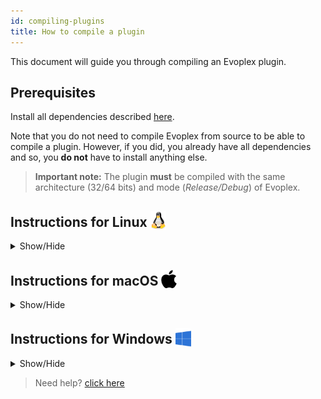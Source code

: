 ```yaml
---
id: compiling-plugins
title: How to compile a plugin
---
```


This document will guide you through compiling an Evoplex plugin.

## Prerequisites

Install all dependencies described <a href="installing-dependencies" target="_blank">here</a>.

Note that you do not need to compile Evoplex from source to be able to compile a plugin. However, if you did, you already have all dependencies and so, you **do not** have to install anything else.

> **Important note:** The plugin **must** be compiled with the same architecture (32/64 bits) and mode (*Release/Debug*) of Evoplex.

## Instructions for Linux <img src="/img/linux-logo.png" width="25" style="vertical-align: sub;">
<details><summary>Show/Hide</summary>

### Compiling the plugin from the command-line
<details><summary>Show/Hide</summary>

<details><summary><b>1. I run Evoplex from an AppImage</b></summary>
* Go to the directory where the Evoplex AppImage is (e.g., `cd ~/evoplex`)
* Run `./evoplex.AppImage --appimage-extract` to extract the AppImage to `~/evoplex/squashfs-root`
* Run `export EvoplexCore_DIR=~/evoplex/squashfs-root/usr/lib/cmake/Evoplex/`
</details>

<details><summary><b>1. I compiled Evoplex from the source code</b></summary>
* Assuming you compiled **Evoplex** at `~/evoplex/build`.
* Run `export EvoplexCore_DIR=~/evoplex/build/src/core/EvoplexCore/`

</details>

2. Go to the plugin's directory (e.g., `cd ~/evoplex/plugin/`)
3. Create a folder `mkdir build`
4. Access the folder `cd build`
5. Run `cmake ..`
6. Run `cmake --build .`
7. The plugin (i.e., dynamic library file -- `.so` on Linux) will be placed at `~/evoplex/plugin/build/plugin/`
</details>

### Compiling the plugin with QtCreator
<details><summary>Show/Hide</summary>

<details><summary><b>If you run Evoplex from an AppImage, click HERE!</b></summary>
* Open the terminal
* Go to the directory where the Evoplex AppImage is (e.g., `cd ~/evoplex`)
* Run `./evoplex.AppImage --appimage-extract` to extract the AppImage to `~/evoplex/squashfs-root`

</details>

1. In the toolbar, click on `File => Open File or Project...`
2. In the plugin's directory (e.g., `~/evoplex/plugin/`), select the `CMakeLists.txt` file
3. Open the `Projects` panel (it may open automatically when you first open the CMake file)
    * Select the desired modes (e.g., Release)
    * Choose the directory in which the plugin will be built (eg., `~/evoplex/plugin/build/`)
    * Click on `Configure Project`
4. In the Build Settings (`Projects` panel), add the `EvoplexCore_DIR` variable (directory -- <a href="/img/qtcreator-plugin.png" target="_blank">see this screenshot</a>) as follows:
    * If you extracted the Evoplex libs from an **AppImage** (e.g., at `~/evoplex/squashfs-root`), the variable should be set to `~/evoplex/squashfs-root/usr/lib/cmake/Evoplex`
    * If you compiled Evoplex from the **source code** (e.g., Evoplex was compiled at `~/evoplex/build/`), the variable should be set to `~/evoplex/build/src/core/EvoplexCore`
    * Hit ENTER to confirm
5. Click on `Apply Configuration Changes`
6. Click on Build
7. The plugin (i.e., dynamic library file -- `.so` on Linux) will be placed at `~/evoplex/plugin/build/plugin/`
</details>


</details>





## Instructions for macOS <img src="/img/apple-logo.svg" width="25" style="vertical-align: sub;">
<details><summary>Show/Hide</summary>

### Compiling the plugin from the command-line
<details><summary>Show/Hide</summary>

<details><summary><b>1. I installed Evoplex from a DMG file</b></summary>
* Assuming that **Evoplex** is installed at `/Applications/evoplex.app`
* Run `export EvoplexCore_DIR=/Applications/evoplex.app/Contents/MacOS/lib/cmake/Evoplex`
</details>

<details><summary><b>1. I compiled Evoplex from the source code</b></summary>
* Assuming you compiled **Evoplex** at `~/evoplex/build`.
* Run `export EvoplexCore_DIR=~/evoplex/build/evoplex.app/Contents/MacOS/lib/cmake/Evoplex`

</details>

2. Go to the plugin's directory (e.g., `cd ~/evoplex/plugin/`)
3. Create a folder `mkdir build`
4. Access the folder `cd build`
5. Run `cmake ..`
6. Run `cmake --build .`
7. The plugin (i.e., dynamic library file -- `.dylib` on macOS) will be placed at `~/evoplex/plugin/build/plugin/`
</details>

### Compiling the plugin with QtCreator
<details><summary>Show/Hide</summary>
1. In the toolbar, click on `File => Open File or Project...`
2. In the plugin's directory (e.g., `~/evoplex/plugin/`), select the `CMakeLists.txt` file
3. Open the `Projects` panel (it may open automatically when you first open the CMake file)
    * Select the desired modes (e.g., Release)
    * Choose the directory in which the plugin will be built (eg., `~/evoplex/plugin/build/`)
    * Click on `Configure Project`
4. In the Build Settings (`Projects` panel), add the `EvoplexCore_DIR` variable (directory -- <a href="/img/qtcreator-plugin.png" target="_blank">see this screenshot</a>) as follows:
    * If you installed Evoplex from a **DMG** file (e.g., at `/Applications/evoplex.app`), the variable should be set to `/Applications/evoplex.app/Contents/MacOS/lib/cmake/Evoplex`
    * If you compiled Evoplex from the **source code** (e.g., Evoplex was compiled at `~/evoplex/build/`), the variable should be set to `~/evoplex/build/evoplex.app/Contents/MacOS/lib/cmake/Evoplex`
    * Hit ENTER to confirm
5. Click on `Apply Configuration Changes`
6. Click on Build
7. The plugin (i.e., dynamic library file -- `.so` on Linux) will be placed at `~/evoplex/plugin/build/plugin/`
</details>

</details>





## Instructions for Windows <img src="/img/windows-logo.png" width="25" style="vertical-align: sub;">
<details><summary>Show/Hide</summary>

### Compiling the plugin from the command-line
<details><summary>Show/Hide</summary>

If you installed [Git](https://gitforwindows.org/) and all [dependencies](installing-dependencies) correctly, you should have Git Bash installed on your computer.
1. Open Git Bash

<details><summary><b>2. I installed Evoplex from a binary package (exe file)</b></summary>
* Assuming that **Evoplex** is installed at `/c/Program\ Files/evoplex/`
* Run `export EvoplexCore_DIR=/c/Program\ Files/evoplex/lib/cmake/Evoplex`
</details>

<details><summary><b>2. I compiled Evoplex from the source code</b></summary>
* Assuming you compiled **Evoplex** at `/c/evoplex/build`.
* Run `export EvoplexCore_DIR=/c/evoplex/build/releases/lib/cmake/Evoplex`

</details>

3. Go to the plugin's directory (e.g., `cd /c/evoplex/plugin/`)
4. Create a folder `mkdir build`
5. Access the folder `cd build`
6. Run cmake to generate the build files (make sure you specify the MSVS version properly)
    ``` bash
    cmake.exe -G"Visual Studio 15 2017 Win64" ../evoplex
    ```
7. Finally, build it!
    ``` bash
    cmake.exe --build . --config Release --target ALL_BUILD
    ```
8. The plugin (i.e., `.dll` file) will be placed at `/c/evoplex/plugin/build/plugin/`
</details>

### Compiling the plugin with QtCreator
<details><summary>Show/Hide</summary>

#### I. Configuring QtCreator
If you installed all [dependencies](installing-dependencies) correctly, and have not used QtCreator for Evoplex before:
1. In QtCreator, open `Tools => Options...` in the toolbar
2. Open the 'Kits' tab in the `Build&Run` panel.
3. Click on the auto-detected kit (eg., *Desktop Qt 5.9.5 MSVC2017 64bit*)
    1. Make sure the compiler (C and C++) is set correctly. For example:
        * C ``Microsoft Visual C++ Compiler 15.0 (amd64)``
        * C++ ``Microsoft Visual C++ Compiler 15.0 (amd64)``
    2. Make sure that the path to the `CMake Tool` was detected (eg., `C:\Program Files\CMake\bin\cmake.exe`)
    3. Make sure the CMake generator is set to your version of Visual Studio (eg., `Visual Studio 15 2017 Win64`). Leave the fields `Platform` and `Toolset` blank.
4. Click OK

#### II. Configuring QtCreator for the Evoplex plugin
1. In the toolbar, click on `File => Open File or Project...`
2. In the plugin's directory (e.g., `C:\evoplex\plugin\`), select the `CMakeLists.txt` file
3. Open the `Projects` panel (it may open automatically when you first open the CMake file)
    * Select the desired modes (eg., Release)
    * Choose the directory in which the plugin will be built (eg., `C:/evoplex/plugin/build/`)
    * Click on `Configure Project`
4. In the Build Settings (`Projects` panel), add the `EvoplexCore_DIR` variable (directory -- <a href="/img/qtcreator-plugin.png" target="_blank">see this screenshot</a>) as follows:
    * If you installed Evoplex from a **binary package** (e.g., at `c:\Program Files\evoplex`), the variable should be set to `c:\Program Files\evoplex\lib\cmake\Evoplex`
    * If you compiled Evoplex from the **source code** (e.g., Evoplex was compiled at `c:\evoplex\build`), the variable should be set to `c:\evoplex\build\releases\lib\cmake\Evoplex`
    * Hit ENTER to confirm
5. Click on `Apply Configuration Changes`
6. In the Build Settings (`Projects` panel), make sure you target `ALL_BUILD` in the build steps
7. Click on Build


</details>



</details>



> Need help? [click here](/help)